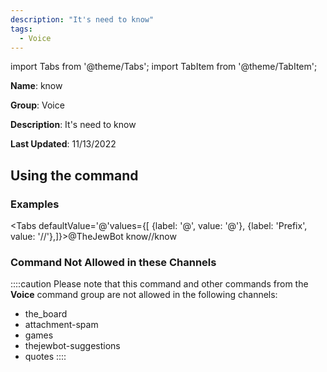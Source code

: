 ```yaml
---
description: "It's need to know"
tags:
  - Voice
---
```

import Tabs from '@theme/Tabs';
import TabItem from '@theme/TabItem';

**Name**: know

**Group**: Voice

**Description**: It's need to know

**Last Updated**: 11/13/2022

## Using the command

### Examples
<Tabs defaultValue='@'values={[ {label: '@', value: '@'}, {label: 'Prefix', value: '//'},]}><TabItem value='@'>@TheJewBot know</TabItem><TabItem value='//'>//know</TabItem></Tabs>

### Command Not Allowed in these Channels
::::caution Please note that this command and other commands from the **Voice** command group are not allowed in the following channels:
- the_board
- attachment-spam
- games
- thejewbot-suggestions
- quotes
::::